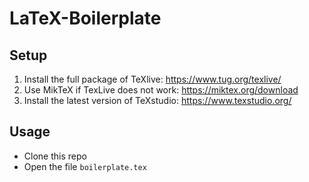 # LaTeX-Boilerplate

## Setup
1. Install the full package of TeXlive: https://www.tug.org/texlive/
2. Use MikTeX if TexLive does not work: https://miktex.org/download
3. Install the latest version of TeXstudio: https://www.texstudio.org/

## Usage
- Clone this repo
- Open the file `boilerplate.tex`